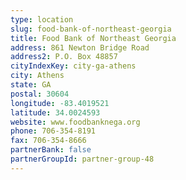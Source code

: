 ```yaml
---
type: location
slug: food-bank-of-northeast-georgia
title: Food Bank of Northeast Georgia
address: 861 Newton Bridge Road
address2: P.O. Box 48857
cityIndexKey: city-ga-athens
city: Athens
state: GA
postal: 30604
longitude: -83.4019521
latitude: 34.0024593
website: www.foodbanknega.org
phone: 706-354-8191
fax: 706-354-8666
partnerBank: false
partnerGroupId: partner-group-48
---
```

